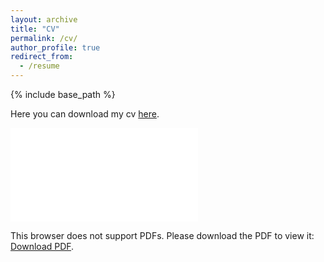 ```yaml
---
layout: archive
title: "CV"
permalink: /cv/
author_profile: true
redirect_from:
  - /resume
---
```


{% include base_path %}



Here you can download my cv <a href="/files/ANGELA COAPAZA OCOLA - CV.pdf" target="_blank">here</a>.


<object data="/files/ANGELA COAPAZA OCOLA - CV.pdf" type="application/pdf" width="700px" height="700px">
    <embed src="/files/ANGELA COAPAZA OCOLA - CV.pdf">
        <p>This browser does not support PDFs. Please download the PDF to view it: <a href="/files/ANGELA COAPAZA OCOLA - CV.pdf">Download PDF</a>.</p>
    </embed>
</object>
